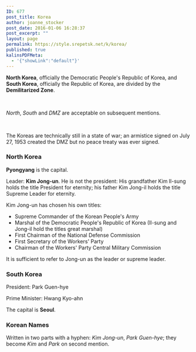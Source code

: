 ```yaml
---
ID: 677
post_title: Korea
author: joanne_stocker
post_date: 2016-01-06 16:28:37
post_excerpt: ""
layout: page
permalink: https://style.srepetsk.net/k/korea/
published: true
kalinsPDFMeta:
  - '{"showLink":"default"}'
---
```

<strong>North Korea</strong>, officially the Democratic People's Republic of Korea, and <strong>South Korea</strong>, officially the Republic of Korea, are divided by the <strong>Demilitarized Zone</strong>.

&nbsp;

<em>North</em>, <em>South</em> and <em>DMZ</em> are acceptable on subsequent mentions.

&nbsp;

The Koreas are technically still in a state of war; an armistice signed on July 27, 1953 created the DMZ but no peace treaty was ever signed.
<h3>North Korea</h3>
<strong>Pyongyang</strong> is the capital.

Leader: <strong>Kim Jong-un</strong>. He is not the president: His grandfather Kim Il-sung holds the title President for eternity; his father Kim Jong-il holds the title Supreme Leader for eternity.

Kim Jong-un has chosen his own titles:
<ul>
	<li>Supreme Commander of the Korean People's Army</li>
	<li>Marshal of the Democratic People's Republic of Korea (Il-sung and Jong-il hold the titles great marshal)</li>
	<li>First Chairman of the National Defense Commission</li>
	<li>First Secretary of the Workers' Party</li>
	<li>Chairman of the Workers' Party Central Military Commission</li>
</ul>
It is sufficient to refer to Jong-un as the leader or supreme leader.
<h3>South Korea</h3>
President: Park Guen-hye

Prime Minister: Hwang Kyo-ahn

The capital is <strong>Seoul</strong>.
<h3>Korean Names</h3>
Written in two parts with a hyphen: <em>Kim Jong-un</em>, <em>Park Guen-hye</em>; they become <em>Kim</em> and <em>Park</em> on second mention.

&nbsp;